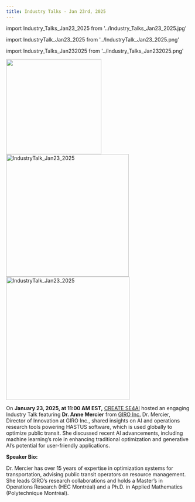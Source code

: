 ```yaml
---
title: Industry Talks - Jan 23rd, 2025
---
```

import Industry_Talks_Jan23_2025 from '../Industry_Talks_Jan23_2025.jpg'

import IndustryTalk_Jan23_2025 from '../IndustryTalk_Jan23_2025.png'

import Industry_Talks_Jan232025 from '../Industry_Talks_Jan232025.png'

<img src={Industry_Talks_Jan23_2025} width="260" marginLeft="15px"/>

<img class="image" src={IndustryTalk_Jan23_2025} alt="IndustryTalk_Jan23_2025" width="335"/>

<img class="image" src={Industry_Talks_Jan232025} alt="IndustryTalk_Jan23_2025" width="337" marginLeft="15px"/>


On **January 23, 2025, at 11:00 AM EST,** [CREATE SE4AI](https://se4ai.org/)  hosted an engaging Industry Talk featuring **Dr. Anne Mercier** from [GIRO Inc.](https://www.giro.ca/en-ca/) Dr. Mercier, Director of Innovation at GIRO Inc., shared insights on AI and operations research tools powering HASTUS software, which is used globally to optimize public transit. She discussed recent AI advancements, including machine learning’s role in enhancing traditional optimization and generative AI’s potential for user-friendly applications.


**Speaker Bio:**

Dr. Mercier has over 15 years of expertise in optimization systems for transportation, advising public transit operators on resource management. She leads GIRO’s research collaborations and holds a Master’s in Operations Research (HEC Montréal) and a Ph.D. in Applied Mathematics (Polytechnique Montréal).



